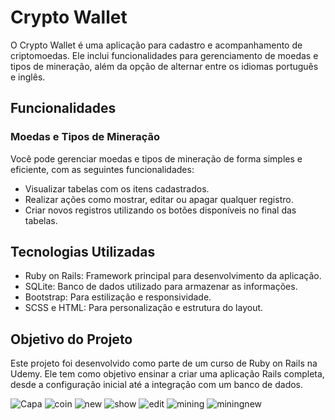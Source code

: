 # Crypto Wallet

O Crypto Wallet é uma aplicação para cadastro e acompanhamento de criptomoedas. Ele inclui funcionalidades para gerenciamento de moedas e tipos de mineração, além da opção de alternar entre os idiomas português e inglês.

## Funcionalidades

### Moedas e Tipos de Mineração
Você pode gerenciar moedas e tipos de mineração de forma simples e eficiente, com as seguintes funcionalidades:
* Visualizar tabelas com os itens cadastrados.
* Realizar ações como mostrar, editar ou apagar qualquer registro.
* Criar novos registros utilizando os botões disponíveis no final das tabelas.

## Tecnologias Utilizadas
* Ruby on Rails: Framework principal para desenvolvimento da aplicação.
* SQLite: Banco de dados utilizado para armazenar as informações.
* Bootstrap: Para estilização e responsividade.
* SCSS e HTML: Para personalização e estrutura do layout.

## Objetivo do Projeto
Este projeto foi desenvolvido como parte de um curso de Ruby on Rails na Udemy. Ele tem como objetivo ensinar a criar uma aplicação Rails completa, desde a configuração inicial até a integração com um banco de dados.

![Capa](./assets/images/home-br.png)
![coin](./assets/images/coin-br.png)
![new](./assets/images/newcoin-br.png)
![show](./assets/images/showcoin-br.png)
![edit](./assets/images/editcoin-br.png)
![mining](./assets/images/mining-br.png)
![miningnew](./assets/images/newmining-br.png)



